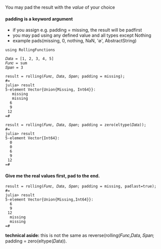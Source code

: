 You may pad the result with the _value_ of your choice

#### padding is a keyword argument

- if you assign e.g. padding = missing, the result will be padfirst
- you may pad using any defined value and all types except Nothing
- example pads(missing, 0, nothing, NaN, '∅', AbstractString)

```
using RollingFunctions

𝐷𝑎𝑡𝑎 = [1, 2, 3, 4, 5]
𝐹𝑢𝑛𝑐 = sum
𝑆𝑝𝑎𝑛 = 3

result = rolling(𝐹𝑢𝑛𝑐, 𝐷𝑎𝑡𝑎, 𝑆𝑝𝑎𝑛; padding = missing);
#=
julia> result
5-element Vector{Union{Missing, Int64}}:
   missing
   missing
  6
  9
 12
=#
 
result = rolling(𝐹𝑢𝑛𝑐, 𝐷𝑎𝑡𝑎, 𝑆𝑝𝑎𝑛; padding = zero(eltype(𝐷𝑎𝑡𝑎));
#=
julia> result
5-element Vector{Int64}:
  0
  0
  6
  9
 12
=#
```

#### Give me the real values first, pad to the end.

```
result = rolling(𝐹𝑢𝑛𝑐, 𝐷𝑎𝑡𝑎, 𝑆𝑝𝑎𝑛; padding = missing, padlast=true);
#=
julia> result
5-element Vector{Union{Missing,Int64}}:
  6
  9
 12
  missing
  missing
=#
```

**technical aside:** this is not the same as reverse(rolling(𝐹𝑢𝑛𝑐,𝐷𝑎𝑡𝑎, 𝑆𝑝𝑎𝑛; padding = zero(eltype(𝐷𝑎𝑡𝑎)).
